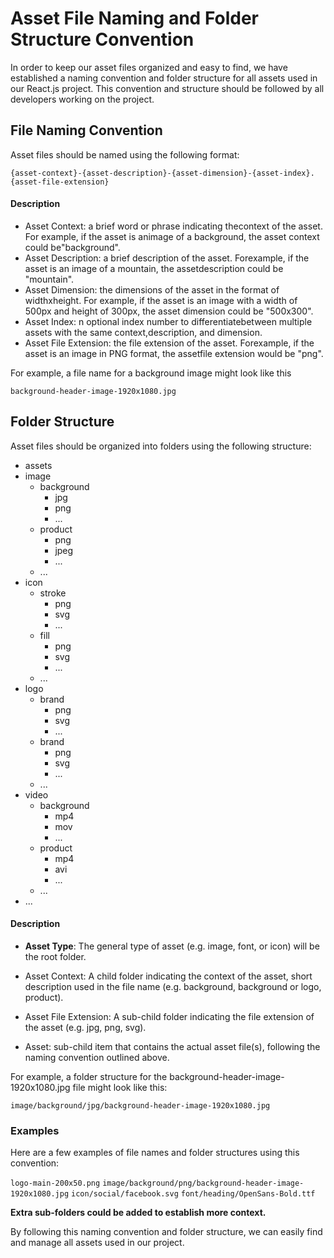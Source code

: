 # Asset File Naming and Folder Structure Convention

In order to keep our asset files organized and easy to find, we have established a naming convention and folder structure for all assets used in our React.js project. This convention and structure should be followed by all developers working on the project.

## File Naming Convention

Asset files should be named using the following format:

`{asset-context}-{asset-description}-{asset-dimension}-{asset-index}.{asset-file-extension}`

#### Description
- Asset Context: a brief word or phrase indicating thecontext of the asset. For example, if the asset is animage of a background, the asset context could be"background".
- Asset Description: a brief description of the asset. Forexample, if the asset is an image of a mountain, the assetdescription could be "mountain".
- Asset Dimension: the dimensions of the asset in the format of widthxheight. For example, if the asset is an image with a width of 500px and height of 300px, the asset dimension could be "500x300".
- Asset Index: n optional index number to differentiatebetween multiple assets with the same context,description, and dimension.
- Asset File Extension: the file extension of the asset. Forexample, if the asset is an image in PNG format, the assetfile extension would be "png".

For example, a file name for a background image might look like this

`background-header-image-1920x1080.jpg`

## Folder Structure

Asset files should be organized into folders using the following structure:

- assets
- image
  - background
    - jpg
    - png
    - ...
  - product
    - png
    - jpeg
    - ...
  - ...
- icon
  - stroke
    - png
    - svg
    - ...
  - fill
    - png
    - svg
    - ...
  - ...
- logo
  - brand
    - png
    - svg
    - ...
  - brand
    - png
    - svg
    - ...
  - ...
- video
  - background
    - mp4
    - mov
    - ...
  - product
    - mp4
    - avi
    - ...
  - ...
- ...

#### Description
- **Asset Type**: The general type of asset (e.g. image, font, or icon) will be the root folder.

- Asset Context: A child folder indicating the context of the asset, short description used in the file name (e.g. background, background or logo, product).

- Asset File Extension: A sub-child folder indicating the file extension of the asset (e.g. jpg, png, svg).

- Asset: sub-child item that contains the actual asset file(s), following the naming convention outlined above.

For example, a folder structure for the background-header-image-1920x1080.jpg file might look like this:

`image/background/jpg/background-header-image-1920x1080.jpg`

### Examples

Here are a few examples of file names and folder structures using this convention:

`logo-main-200x50.png`
`image/background/png/background-header-image-1920x1080.jpg`
`icon/social/facebook.svg`
`font/heading/OpenSans-Bold.ttf`

**Extra sub-folders could be added to establish more context.**

By following this naming convention and folder structure, we can easily find and manage all assets used in our project.
